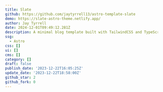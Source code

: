 ```yaml
---
title: Slate
github: https://github.com/jaytyrrell13/astro-template-slate
demo: https://slate-astro-theme.netlify.app/
author: Jay Tyrrell
date: 2024-12-01T09:49:12.281Z
description: A minimal blog template built with TailwindCSS and TypeScript.
ssg:
  - Astro
css: []
ui: []
cms: []
category: []
draft: false
publish_date: '2023-12-22T16:05:25Z'
update_date: '2023-12-22T18:58:00Z'
github_star: 2
github_fork: 0
---
```

